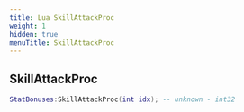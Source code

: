```yaml
---
title: Lua SkillAttackProc
weight: 1
hidden: true
menuTitle: SkillAttackProc
---
```

## SkillAttackProc
```lua
StatBonuses:SkillAttackProc(int idx); -- unknown - int32
```